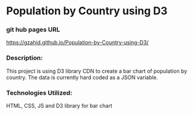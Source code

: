 # Population by Country using D3

### git hub pages URL
<a href="https://gzahid.github.io/Population-by-Country-using-D3/" target="_blank">https://gzahid.github.io/Population-by-Country-using-D3/</a>

### Description:
This project is using D3 library CDN to create a bar chart of population by country. The data is currently hard coded as a JSON variable. 

### Technologies Utilized: 
HTML, CSS, JS and D3 library for bar chart 
